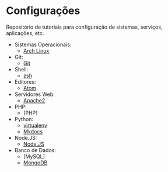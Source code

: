 Configurações
=============

Repositório de tutoriais para configuração de sistemas, serviços, aplicações, etc.

- Sistemas Operacionais:
    - [Arch Linux](sistema-operacional/arch-linux.md)
- Git:
    - [Git](git/git.md)
- Shell:
    - [zsh](shell/zsh.md)
- Editores:
    - [Atom](editores-de-codigo/atom.md)
- Servidores Web:
    - [Apache2](servidores-web/apache.md)
- PHP:
    - [PHP]
- Python:
    - [virtualenv](python/virtualenv.md)
    - [Mkdocs](python/mkdocs.md)
- Node.JS:
    - [Node.JS](nodejs/nodejs.md)
- Banco de Dados:
    - [MySQL]
    - [MongoDB](banco-de-dados/mongodb.md)

